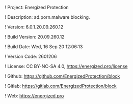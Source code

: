 ! Project: Energized Protection

! Description: ad.porn.malware blocking.

! Version: 6.0.1.20.09.260.12

! Build Version: 20.09.260.12

! Build Date: Wed, 16 Sep 20 12:06:13

! Version Code: 2601206

! License: CC BY-NC-SA 4.0, https://energized.pro/license

! Github: https://github.com/EnergizedProtection/block

! Gitlab: https://gitlab.com/EnergizedProtection/block


! Web: https://energized.pro
